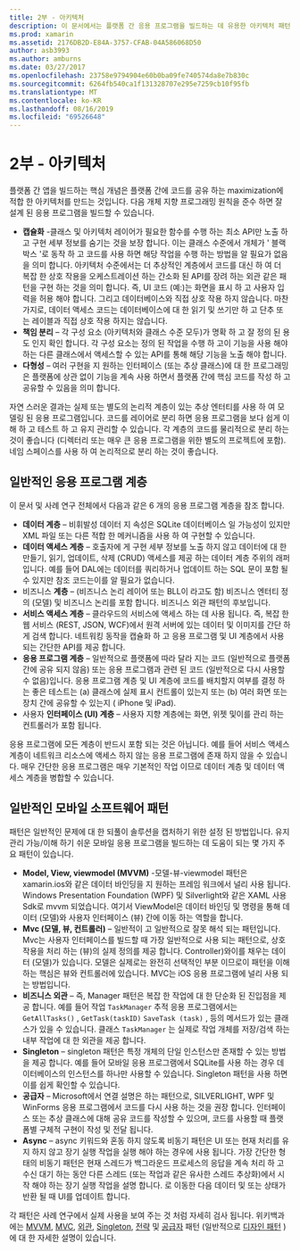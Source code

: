 ```yaml
---
title: 2부 - 아키텍처
description: 이 문서에서는 플랫폼 간 응용 프로그램을 빌드하는 데 유용한 아키텍처 패턴을 설명 합니다. 일반적인 응용 프로그램 계층 (데이터 계층, 데이터 액세스 계층 등) 및 일반적인 모바일 소프트웨어 패턴 (MVVM, MVC 등)에 대해 설명 합니다.
ms.prod: xamarin
ms.assetid: 2176DB2D-E84A-3757-CFAB-04A586068D50
author: asb3993
ms.author: amburns
ms.date: 03/27/2017
ms.openlocfilehash: 23758e9794904e60b0ba09fe740574da8e7b830c
ms.sourcegitcommit: 6264fb540ca1f131328707e295e7259cb10f95fb
ms.translationtype: MT
ms.contentlocale: ko-KR
ms.lasthandoff: 08/16/2019
ms.locfileid: "69526648"
---
```

# <a name="part-2---architecture"></a>2부 - 아키텍처

플랫폼 간 앱을 빌드하는 핵심 개념은 플랫폼 간에 코드를 공유 하는 maximization에 적합 한 아키텍처를 만드는 것입니다. 다음 개체 지향 프로그래밍 원칙을 준수 하면 잘 설계 된 응용 프로그램을 빌드할 수 있습니다.

- **캡슐화** -클래스 및 아키텍처 레이어가 필요한 함수를 수행 하는 최소 API만 노출 하 고 구현 세부 정보를 숨기는 것을 보장 합니다. 이는 클래스 수준에서 개체가 ' 블랙 박스 '로 동작 하 고 코드를 사용 하면 해당 작업을 수행 하는 방법을 알 필요가 없음을 의미 합니다. 아키텍처 수준에서는 더 추상적인 계층에서 코드를 대신 하 여 더 복잡 한 상호 작용을 오케스트레이션 하는 간소화 된 API를 장려 하는 외관 같은 패턴을 구현 하는 것을 의미 합니다. 즉, UI 코드 (예:)는 화면을 표시 하 고 사용자 입력을 허용 해야 합니다. 그리고 데이터베이스와 직접 상호 작용 하지 않습니다. 마찬가지로, 데이터 액세스 코드는 데이터베이스에 대 한 읽기 및 쓰기만 하 고 단추 또는 레이블과 직접 상호 작용 하지는 않습니다.
- **책임 분리** – 각 구성 요소 (아키텍처와 클래스 수준 모두)가 명확 하 고 잘 정의 된 용도 인지 확인 합니다. 각 구성 요소는 정의 된 작업을 수행 하 고이 기능을 사용 해야 하는 다른 클래스에서 액세스할 수 있는 API를 통해 해당 기능을 노출 해야 합니다.
- **다형성** – 여러 구현을 지 원하는 인터페이스 (또는 추상 클래스)에 대 한 프로그래밍은 플랫폼에 상관 없이 기능을 계속 사용 하면서 플랫폼 간에 핵심 코드를 작성 하 고 공유할 수 있음을 의미 합니다.


자연 스러운 결과는 실제 또는 별도의 논리적 계층이 있는 추상 엔터티를 사용 하 여 모델링 된 응용 프로그램입니다. 코드를 레이어로 분리 하면 응용 프로그램을 보다 쉽게 이해 하 고 테스트 하 고 유지 관리할 수 있습니다. 각 계층의 코드를 물리적으로 분리 하는 것이 좋습니다 (디렉터리 또는 매우 큰 응용 프로그램을 위한 별도의 프로젝트에 포함). 네임 스페이스를 사용 하 여 논리적으로 분리 하는 것이 좋습니다.

 <a name="Typical_Application_Layers" />


## <a name="typical-application-layers"></a>일반적인 응용 프로그램 계층

이 문서 및 사례 연구 전체에서 다음과 같은 6 개의 응용 프로그램 계층을 참조 합니다.

- **데이터 계층** – 비휘발성 데이터 지 속성은 SQLite 데이터베이스 일 가능성이 있지만 XML 파일 또는 다른 적합 한 메커니즘을 사용 하 여 구현할 수 있습니다.
- **데이터 액세스 계층** – 호출자에 게 구현 세부 정보를 노출 하지 않고 데이터에 대 한 만들기, 읽기, 업데이트, 삭제 (CRUD) 액세스를 제공 하는 데이터 계층 주위의 래퍼입니다. 예를 들어 DAL에는 데이터를 쿼리하거나 업데이트 하는 SQL 문이 포함 될 수 있지만 참조 코드는이를 알 필요가 없습니다.
- 비즈니스 **계층** – (비즈니스 논리 레이어 또는 BLL이 라고도 함) 비즈니스 엔터티 정의 (모델) 및 비즈니스 논리를 포함 합니다. 비즈니스 외관 패턴의 후보입니다.
- **서비스 액세스 계층** – 클라우드의 서비스에 액세스 하는 데 사용 됩니다. 즉, 복잡 한 웹 서비스 (REST, JSON, WCF)에서 원격 서버에 있는 데이터 및 이미지를 간단 하 게 검색 합니다. 네트워킹 동작을 캡슐화 하 고 응용 프로그램 및 UI 계층에서 사용 되는 간단한 API를 제공 합니다.
- **응용 프로그램 계층** – 일반적으로 플랫폼에 따라 달라 지는 코드 (일반적으로 플랫폼 간에 공유 되지 않음) 또는 응용 프로그램과 관련 된 코드 (일반적으로 다시 사용할 수 없음)입니다. 응용 프로그램 계층 및 UI 계층에 코드를 배치할지 여부를 결정 하는 좋은 테스트는 (a) 클래스에 실제 표시 컨트롤이 있는지 또는 (b) 여러 화면 또는 장치 간에 공유할 수 있는지 ( iPhone 및 iPad).
- 사용자 **인터페이스 (UI) 계층** – 사용자 지향 계층에는 화면, 위젯 및이를 관리 하는 컨트롤러가 포함 됩니다.


응용 프로그램에 모든 계층이 반드시 포함 되는 것은 아닙니다. 예를 들어 서비스 액세스 계층이 네트워크 리소스에 액세스 하지 않는 응용 프로그램에 존재 하지 않을 수 있습니다. 매우 간단한 응용 프로그램은 매우 기본적인 작업 이므로 데이터 계층 및 데이터 액세스 계층을 병합할 수 있습니다.

 <a name="Common_Mobile_Software_Patterns" />


## <a name="common-mobile-software-patterns"></a>일반적인 모바일 소프트웨어 패턴

패턴은 일반적인 문제에 대 한 되풀이 솔루션을 캡처하기 위한 설정 된 방법입니다. 유지 관리 가능/이해 하기 쉬운 모바일 응용 프로그램을 빌드하는 데 도움이 되는 몇 가지 주요 패턴이 있습니다.

- **Model, View, viewmodel (MVVM)** -모델-뷰-viewmodel 패턴은 xamarin.ios와 같은 데이터 바인딩을 지 원하는 프레임 워크에서 널리 사용 됩니다. Windows Presentation Foundation (WPF) 및 Silverlight와 같은 XAML 사용 Sdk로 mvvm 되었습니다. 여기서 ViewModel은 데이터 바인딩 및 명령을 통해 데이터 (모델)와 사용자 인터페이스 (뷰) 간에 이동 하는 역할을 합니다.
- **Mvc (모델, 뷰, 컨트롤러)** – 일반적이 고 일반적으로 잘못 해석 되는 패턴입니다. Mvc는 사용자 인터페이스를 빌드할 때 가장 일반적으로 사용 되는 패턴으로, 상호 작용을 처리 하는 (뷰)의 실제 정의를 제공 합니다. Controller)와이를 채우는 데이터 (모델)가 있습니다. 모델은 실제로는 완전히 선택적인 부분 이므로이 패턴을 이해 하는 핵심은 뷰와 컨트롤러에 있습니다. MVC는 iOS 응용 프로그램에 널리 사용 되는 방법입니다.
- **비즈니스 외관** – 즉, Manager 패턴은 복잡 한 작업에 대 한 단순화 된 진입점을 제공 합니다. 예를 들어 작업 `TaskManager` 추적 응용 프로그램에서는 `GetAllTasks()` , `GetTask(taskID)` `SaveTask (task)` , 등의 메서드가 있는 클래스가 있을 수 있습니다. 클래스 `TaskManager` 는 실제로 작업 개체를 저장/검색 하는 내부 작업에 대 한 외관을 제공 합니다.
- **Singleton** – singleton 패턴은 특정 개체의 단일 인스턴스만 존재할 수 있는 방법을 제공 합니다. 예를 들어 모바일 응용 프로그램에서 SQLite를 사용 하는 경우 데이터베이스의 인스턴스를 하나만 사용할 수 있습니다. Singleton 패턴을 사용 하면이를 쉽게 확인할 수 있습니다.
- **공급자** – Microsoft에서 연결 설명은 하는 패턴으로, SILVERLIGHT, WPF 및 WinForms 응용 프로그램에서 코드를 다시 사용 하는 것을 권장 합니다. 인터페이스 또는 추상 클래스에 대해 공유 코드를 작성할 수 있으며, 코드를 사용할 때 플랫폼별 구체적 구현이 작성 및 전달 됩니다.
- **Async** – async 키워드와 혼동 하지 않도록 비동기 패턴은 UI 또는 현재 처리를 유지 하지 않고 장기 실행 작업을 실행 해야 하는 경우에 사용 됩니다. 가장 간단한 형태의 비동기 패턴은 현재 스레드가 백그라운드 프로세스의 응답을 계속 처리 하 고 수신 대기 하는 동안 다른 스레드 (또는 작업과 같은 유사한 스레드 추상화)에서 시작 해야 하는 장기 실행 작업을 설명 합니다. 로 이동한 다음 데이터 및 또는 상태가 반환 될 때 UI를 업데이트 합니다.


각 패턴은 사례 연구에서 실제 사용을 보여 주는 것 처럼 자세히 검사 됩니다. 위키백과에는 [MVVM](https://en.wikipedia.org/wiki/Model–view–viewmodel), [MVC](https://en.wikipedia.org/wiki/Model–view–controller), [외관](https://en.wikipedia.org/wiki/Facade_pattern), [Singleton](https://en.wikipedia.org/wiki/Singleton_pattern), [전략](https://en.wikipedia.org/wiki/Strategy_pattern) 및 [공급자](https://en.wikipedia.org/wiki/Provider_model) 패턴 (일반적으로 [디자인 패턴](https://en.wikipedia.org/wiki/Design_Patterns) )에 대 한 자세한 설명이 있습니다.
